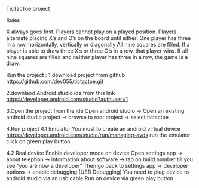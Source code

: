 TicTacToe project

Rules
	
X always goes first.
Players cannot play on a played position.
Players alternate placing X’s and O’s on the board until either:
	One player has three in a row, horizontally, vertically or diagonally
	All nine squares are filled.
If a player is able to draw three X’s or three O’s in a row, that player wins.
If all nine squares are filled and neither player has three in a row, the game is a draw.

Run the project : 
1.download project from github 
https://github.com/dev055/tictactoe.git 

2.downlaod Android studio ide from this link
https://developer.android.com/studio?authuser=1
 
3.Open the project from the ide
Open android studio ->
Open an existing android studio project -> browse to root project -> select tictactoe


4.Run project
4.1 Emulator 
You must to create an android virtual device
https://developer.android.com/studio/run/managing-avds
run the emulator click on green play button

4.2 Real device
Enable developer mode on device
Open settings app -> about telephon -> information about software -> tap on build number till you see “you are now a developer”
Then go back to settings app -> developer options -> enable debugging (USB Debugging)
You need to plug device to android studio via an usb cable
Run on device via green play button
